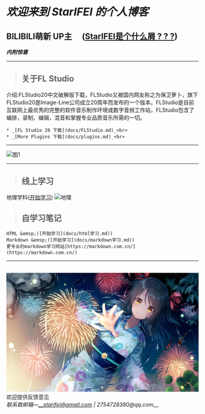 # _欢迎来到 StarIFEI 的个人博客_<br>
## BILIBILI萌新 UP主 &emsp;([StarIFEI是个什么屑 ? ? ?](docs/aboutme.md))
***内附惊喜***<br>

---

> ## 关于FL Studio<br>
介绍:FLStudio20中文破解版下载，FLStudio又被国内网友称之为保卫萝卜，旗下FLStudio20是Image-Line公司成立20周年而发布的一个版本。FLStudio是目前互联网上最优秀的完整的软件音乐制作环境或数字音频工作站，FLStudio包含了编排，录制，编辑，混音和掌握专业品质音乐所需的一切。  

	* _[FL Studio 20 下载](docs/FLStudio.md)_<br>
	* _[More Plugins 下载](docs/plugins.md)_<br>

---

![图1](https://img3.vilipix.com/picture/pages/regular/2021/07/09/21/21/92127758_p0_master1200.jpg)

---

> ## 线上学习
地理学科([开始学习](docs/地理学习.md))
![地理](../image/Geo.png)
> ## 自学习笔记
	HTML &emsp;([开始学习](docs/html学习.md))    
	Markdown &emsp;([开始学习](docs/markdown学习.md))    
	更专业的markdown学习网站[https://markdown.com.cn/](https://markdown.com.cn/)   

---

&emsp;&emsp; ![图片2](image/64992682_p0_master1200.jpg)   
欢迎提供反馈意见   
_联系致邮箱—__starifei@gmail.com | 2754728380@qq.com___
